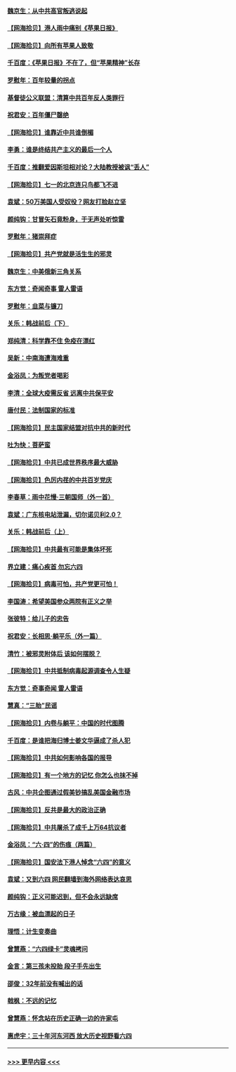 #### [魏京生：从中共高官叛逃说起](../pages/nsc993/n13048997.md?t=06270451) 
#### [【网海拾贝】港人雨中痛别《苹果日报》](../pages/nsc993/n13048941.md?t=06270451) 
#### [【网海拾贝】向所有苹果人致敬](../pages/nsc993/n13046795.md?t=06270451) 
#### [千百度：《苹果日报》不在了，但“苹果精神”长存](../pages/nsc993/n13046703.md?t=06270451) 
#### [罗慰年：百年较量的拐点](../pages/nsc993/n13046542.md?t=06270451) 
#### [基督徒公义联盟：清算中共百年反人类罪行](../pages/nsc993/n13046499.md?t=06270451) 
#### [祝君安：百年僵尸罄绝](../pages/nsc993/n13045595.md?t=06270451) 
#### [【网海拾贝】谁靠近中共谁倒楣](../pages/nsc993/n13044667.md?t=06270451) 
#### [李勇：谁是终结共产主义的最后一个人](../pages/nsc993/n13044397.md?t=06270451) 
#### [千百度：推翻爱因斯坦相对论？大陆教授被讽“丢人”](../pages/nsc993/n13043908.md?t=06270451) 
#### [【网海拾贝】七一的北京连只鸟都飞不进](../pages/nsc993/n13041377.md?t=06270451) 
#### [袁斌：50万美国人受奴役？网友打脸赵立坚](../pages/nsc993/n13041330.md?t=06270451) 
#### [颜纯钩：甘冒矢石竟粉身，于无声处听惊雷](../pages/nsc993/n13041140.md?t=06270451) 
#### [罗慰年：猪崇拜症](../pages/nsc993/n13041071.md?t=06270451) 
#### [【网海拾贝】共产党就是活生生的邪灵](../pages/nsc993/n13036627.md?t=06270451) 
#### [魏京生：中美俄新三角关系](../pages/nsc993/n13035986.md?t=06270451) 
#### [东方觉：奇闻奇事 雷人雷语](../pages/nsc993/n13035878.md?t=06270451) 
#### [罗慰年：韭菜与镰刀](../pages/nsc993/n13034374.md?t=06270451) 
#### [关乐：韩战前后（下）](../pages/nsc993/n13034113.md?t=06270451) 
#### [郑纯清：科学靠不住 免疫在漂红](../pages/nsc993/n13034093.md?t=06270451) 
#### [吴新：中南海遭海难重](../pages/nsc993/n13034084.md?t=06270451) 
#### [金浴凤：为叛党者喝彩](../pages/nsc993/n13034058.md?t=06270451) 
#### [李清：全球大疫需反省 远离中共保平安](../pages/nsc993/n13033784.md?t=06270451) 
#### [唐付民：法制国家的标准](../pages/nsc993/n13032944.md?t=06270451) 
#### [【网海拾贝】民主国家结盟对抗中共的新时代](../pages/nsc993/n13031717.md?t=06270451) 
#### [吐为快：菩萨蛮](../pages/nsc993/n13030033.md?t=06270451) 
#### [【网海拾贝】中共已成世界秩序最大威胁](../pages/nsc993/n13028138.md?t=06270451) 
#### [【网海拾贝】色厉内荏的中共百岁党庆](../pages/nsc993/n13025582.md?t=06270451) 
#### [李春草：雨中花慢‧三朝国师（外一首）](../pages/nsc993/n13025567.md?t=06270451) 
#### [袁斌：广东核电站泄漏，切尔诺贝利2.0？](../pages/nsc993/n13025475.md?t=06270451) 
#### [关乐：韩战前后（上）](../pages/nsc993/n13025387.md?t=06270451) 
#### [【网海拾贝】中共最有可能是集体坏死](../pages/nsc993/n13023101.md?t=06270451) 
#### [界立建：痛心疾首 勿忘六四](../pages/nsc993/n13022339.md?t=06270451) 
#### [【网海拾贝】病毒可怕，共产党更可怕！](../pages/nsc993/n13020728.md?t=06270451) 
#### [李国涛：希望美国参众两院有正义之举](../pages/nsc993/n13020674.md?t=06270451) 
#### [张彼特：给儿子的忠告](../pages/nsc993/n13018934.md?t=06270451) 
#### [祝君安：长相思‧躺平乐（外一篇）](../pages/nsc993/n13018923.md?t=06270451) 
#### [清竹：被邪灵附体后 该如何摆脱？](../pages/nsc993/n13018877.md?t=06270451) 
#### [【网海拾贝】中共抵制病毒起源调查令人生疑](../pages/nsc993/n13017785.md?t=06270451) 
#### [东方觉：奇事奇闻 雷人雷语](../pages/nsc993/n13017577.md?t=06270451) 
#### [慧真：“三胎”民谣](../pages/nsc993/n13017394.md?t=06270451) 
#### [【网海拾贝】内卷与躺平：中国的时代图腾](../pages/nsc993/n13016128.md?t=06270451) 
#### [千百度：是谁把海归博士姜文华逼成了杀人犯](../pages/nsc993/n13015218.md?t=06270451) 
#### [【网海拾贝】中共如何影响各国的报导](../pages/nsc993/n13012599.md?t=06270451) 
#### [【网海拾贝】有一个地方的记忆 你怎么也抹不掉](../pages/nsc993/n13009802.md?t=06270451) 
#### [古风：中共企图通过假美钞搞乱美国金融市场](../pages/nsc993/n13009626.md?t=06270451) 
#### [【网海拾贝】反共是最大的政治正确](../pages/nsc993/n13007051.md?t=06270451) 
#### [【网海拾贝】中共屠杀了成千上万64抗议者](../pages/nsc993/n13002713.md?t=06270451) 
#### [金浴凤：“六·四”的伤痕（两篇）](../pages/nsc993/n13001719.md?t=06270451) 
#### [【网海拾贝】国安法下港人悼念“六四”的意义](../pages/nsc993/n13001039.md?t=06270451) 
#### [袁斌：又到六四 网民翻墙到海外网络表达哀思](../pages/nsc993/n13000995.md?t=06270451) 
#### [颜纯钩：正义可能迟到，但不会永远缺席](../pages/nsc993/n13000920.md?t=06270451) 
#### [万古缘：被血漂起的日子](../pages/nsc993/n13000914.md?t=06270451) 
#### [理悟：计生变奏曲](../pages/nsc993/n13000414.md?t=06270451) 
#### [曾慧燕：“六四绿卡”灵魂拷问](../pages/nsc993/n13000277.md?t=06270451) 
#### [金言：第三孩未投胎 段子手先出生](../pages/nsc993/n13000215.md?t=06270451) 
#### [邵俊：32年前没有喊出的话](../pages/nsc993/n13000181.md?t=06270451) 
#### [戟枫：不远的记忆](../pages/nsc993/n13000121.md?t=06270451) 
#### [曾慧燕：怀念站在历史正确一边的许家屯](../pages/nsc993/n13000073.md?t=06270451) 
#### [惠虎宇：三十年河东河西 放大历史视野看六四](../pages/nsc993/n13000018.md?t=06270451) 

----
#### [ >>> 更早内容 <<< ](../indexes/nsc993-earlier.md)
